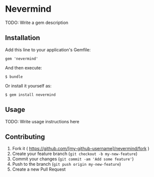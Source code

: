 # Nevermind

TODO: Write a gem description

## Installation

Add this line to your application's Gemfile:

    gem 'nevermind'

And then execute:

    $ bundle

Or install it yourself as:

    $ gem install nevermind

## Usage

TODO: Write usage instructions here

## Contributing

1. Fork it ( https://github.com/[my-github-username]/nevermind/fork )
2. Create your feature branch (`git checkout -b my-new-feature`)
3. Commit your changes (`git commit -am 'Add some feature'`)
4. Push to the branch (`git push origin my-new-feature`)
5. Create a new Pull Request
